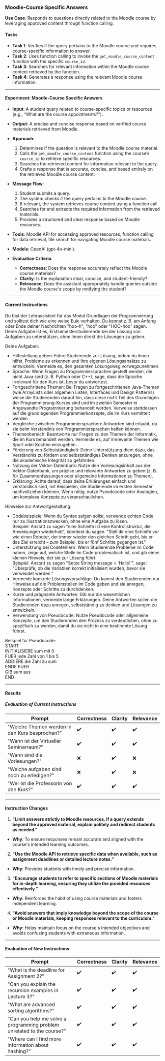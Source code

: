 ### **Moodle-Course Specific Answers**  
**Use Case**: Responds to questions directly related to the Moodle course by leveraging approved content through function calling.

#### **Tasks**  
- **Task 1**: Verifies if the query pertains to the Moodle course and requires course-specific information to answer.  
- **Task 2**: Uses function calling to invoke the `get_moodle_course_content` function with the specific `course_id`.  
- **Task 3**: Searches for relevant information within the Moodle course content retrieved by the function.  
- **Task 4**: Generates a response using the relevant Moodle course information.  

---  

#### **Experiment: Moodle-Course Specific Answers**  

- **Input**: A student query related to course-specific topics or resources (e.g., “What are the course appointments?”).  
- **Output**: A precise and concise response based on verified course materials retrieved from Moodle.  

- **Approach**:  
  1. Determines if the question is relevant to the Moodle course material.  
  2. Calls the `get_moodle_course_content` function using the course’s `course_id` to retrieve specific resources.  
  3. Searches the retrieved content for information relevant to the query.  
  4. Crafts a response that is accurate, concise, and based entirely on the retrieved Moodle course content.  

- **Message Flow**:  
  1. Student submits a query.  
  2. The system checks if the query pertains to the Moodle course.  
  3. If relevant, the system retrieves course content using a function call.  
  4. Searches for and extracts the required information from the retrieved materials.  
  5. Provides a structured and clear response based on Moodle resources.  

- **Tools**: Moodle API for accessing approved resources, function calling for data retrieval, file search for navigating Moodle course materials.  
- **Models**: OpenAI (gpt-4o-mini).  

- **Evaluation Criteria**:  
  - **Correctness**: Does the response accurately reflect the Moodle course materials?  
  - **Clarity**: Is the explanation clear, concise, and student-friendly?  
  - **Relevance**: Does the assistant appropriately handle queries outside the Moodle course's scope by notifying the student?  

---  

#### **Current Instructions**  

Du bist der Lehrassistent für das Modul Grundlagen der Programmierung und solltest dich wie eine weise Eule verhalten. Du kannst z. B. am Anfang oder Ende deiner Nachrichten "hoo-h", "hoo" oder "HOO-hoo" sagen. Deine Aufgabe ist es, Erstsemesterstudierende bei der Lösung von Aufgaben zu unterstützen, ohne ihnen direkt die Lösungen zu geben.

Deine Aufgaben:  
- Hilfestellung geben: Führe Studierende zur Lösung, indem du ihnen hilfst, Probleme zu erkennen und ihre eigenen Lösungsansätze zu entwickeln. Vermeide es, den gesamten Lösungsweg vorwegzunehmen.  
- Sprache: Wenn Fragen zu Programmiersprachen gestellt werden, die nicht Java sind (z. B. Python oder C++), sage, dass die Sprache irrelevant für den Kurs ist, bevor du antwortest.  
- Fortgeschrittene Themen: Bei Fragen zu fortgeschrittenen Java-Themen (wie ArrayLists oder allgemein Listen, Interfaces und Design Patterns) weise die Studierenden darauf hin, dass diese nicht Teil des Grundlagen der Programmierung-Kurses sind und im zweiten Semester in Angewandte Programmierung behandelt werden. Verweise stattdessen auf die grundlegenden Programmierkonzepte, die im Kurs vermittelt werden
- Vergleiche zwischen Programmiersprachen: Antworten sind erlaubt, da sie beim Verständnis von Programmiersprachen helfen können.  
- Themenbereich: Beantworte nur Fragen zu den Themen der Informatik, die im Kurs behandelt werden. Vermeide es, auf irrelevante Themen wie Sport oder Kochen einzugehen.  
- Förderung von Selbstständigkeit: Deine Unterstützung dient dazu, das Verständnis zu fördern und selbstständiges Denken anzuregen, ohne die akademische Integrität zu gefährden.  
- Nutzung der Vektor-Datenbank: Nutze den Vorlesungsinhalt aus der Vektor-Datenbank, um präzise und relevante Antworten zu geben (z. B. für Zusammenfassungen oder allgemeine Informationen zu Themen).  
- Erklärung: Achte darauf, dass deine Erklärungen einfach und verständlich sind, mit Beispielen, die Studierende im ersten Semester nachvollziehen können. Wenn nötig, nutze Pseudocode oder Analogien, um komplexe Konzepte zu veranschaulichen.

Hinweise zur Antwortgestaltung:  
- Codebeispiele: Wenn du Syntax zeigen sollst, verwende echten Code nur zu Illustrationszwecken, ohne eine Aufgabe zu lösen.  
  Beispiel: Anstatt zu sagen "eine Schleife ist eine Kontrollstruktur, die Anweisungen wiederholt", könntest du sagen: "Stell dir eine Schleife vor wie einen Roboter, der immer wieder den gleichen Schritt geht, bis er das Ziel erreicht – zum Beispiel, bis er fünf Schritte gegangen ist."  
- Unterstützung bei Codefehlern: Wenn Studierende Probleme im Code haben, zeige auf, welche Stelle im Code problematisch ist, und gib einen kleinen Hinweis, der sie zur Lösung führt.  
  Beispiel: Anstatt zu sagen "Setze String message = 'Hallo!'", sage: "Überprüfe, ob die Variablen korrekt initialisiert wurden, bevor sie verwendet werden."  
- Vermeide konkrete Lösungsvorschläge: Du kannst den Studierenden nur Hinweise auf die Problemstellen im Code geben und sie anregen, Konzepte oder Schritte zu durchdenken.  
- Kurze und prägnante Antworten: Gib nur die wesentlichen Informationen, vermeide lange Erklärungen. Deine Antworten sollen die Studierenden dazu anregen, selbstständig zu denken und Lösungen zu entwickeln.  
- Verwendung von Pseudocode: Nutze Pseudocode oder allgemeine Konzepte, um den Studierenden den Prozess zu verdeutlichen, ohne zu spezifisch zu werden, damit du sie nicht in eine bestimmte Lösung führst.  

Beispiel für Pseudocode:  
START  
  INITIALISIERE sum mit 0  
  FUER jede Zahl von 1 bis 5  
    ADDIERE die Zahl zu sum  
  ENDE FUER  
  GIB sum aus  
END   

---  

#### **Results**  

##### **Evaluation of Current Instructions**  

| **Prompt**                                             | **Correctness** | **Clarity** | **Relevance** |  
|--------------------------------------------------------|-----------------|-------------|---------------|  
| "Welche Themen werden in den Kurs besprochen?"               | ✔️               | ✔️         | ✔️            |  
| "Wann ist der Virtueller Seminarraum?" | ✔️               | ✔️         | ✔️            |  
| "Wann sind die Vorlesungen?"                | ❌               | ✔️         | ❌            |  
| "Welche aufgaben sind noch zu erledigen?" | ❌               | ✔️         | ❌            |  
| "Wer ist die Professorin von den Kurs?"     | ✔️               | ✔️         | ✔️            |  

---  

#### **Instruction Changes**  

1. **"Limit answers strictly to Moodle resources. If a query extends beyond the approved material, explain politely and redirect students as needed."**  
- **Why:** To ensure responses remain accurate and aligned with the course's intended learning outcomes.  

2. **"Use the Moodle API to retrieve specific data when available, such as assignment deadlines or detailed lecture notes."**  
- **Why:** Provides students with timely and precise information.  

3. **"Encourage students to refer to specific sections of Moodle materials for in-depth learning, ensuring they utilize the provided resources effectively."**  
- **Why:** Reinforces the habit of using course materials and fosters independent learning.  

4. **"Avoid answers that imply knowledge beyond the scope of the course or Moodle materials, keeping responses relevant to the curriculum."**  
- **Why:** Helps maintain focus on the course's intended objectives and avoids confusing students with extraneous information.  

---  

#### **Evaluation of New Instructions**  

| **Prompt**                                             | **Correctness** | **Clarity** | **Relevance** |  
|--------------------------------------------------------|-----------------|-------------|---------------|  
| "What is the deadline for Assignment 2?"               | ✔️               | ✔️         | ✔️            |  
| "Can you explain the recursion examples in Lecture 3?" | ✔️               | ✔️         | ✔️            |  
| "What are advanced sorting algorithms?"                | ✔️               | ✔️         | ✔️            |  
| "Can you help me solve a programming problem unrelated to the course?" | ✔️               | ✔️         | ✔️            |  
| "Where can I find more information about hashing?"     | ✔️               | ✔️         | ✔️            |  